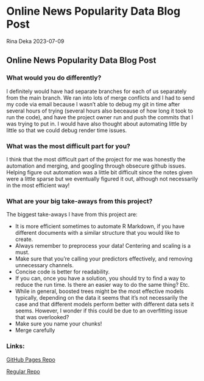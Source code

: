 Online News Popularity Data Blog Post
================
Rina Deka
2023-07-09

## Online News Popularity Data Blog Post

### What would you do differently?

I definitely would have had separate branches for each of us separately
from the main branch. We ran into lots of merge conflicts and I had to
send my code via email because I wasn’t able to debug my git in time
after several hours of trying (several hours also beceause of how long
it took to run the code), and have the project owner run and push the
commits that I was trying to put in. I would have also thought about
automating little by little so that we could debug render time issues.

### What was the most difficult part for you?

I think that the most difficult part of the project for me was honestly
the automation and merging, and googling through obsecure github issues.
Helping figure out automation was a little bit difficult since the notes
given were a little sparse but we eventually figured it out, although
not necessarily in the most efficient way!

### What are your big take-aways from this project?

The biggest take-aways I have from this project are:

- It is more efficient sometimes to automate R Markdown, if you have
  different documents with a similar structure that you would like to
  create.
- Always remember to preprocess your data! Centering and scaling is a
  must.
- Make sure that you’re calling your predictors effectively, and
  removing unnecessary channels.
- Concise code is better for readability.
- If you can, once you have a solution, you should try to find a way to
  reduce the run time. Is there an easier way to do the same thing? Etc.
- While in general, boosted trees might be the most effective models
  typically, depending on the data it seems that it’s not necessarily
  the case and that different models perform better with different data
  sets it seems. However, I wonder if this could be due to an
  overfitting issue that was overlooked?
- Make sure you name your chunks!
- Merge carefully

### Links:

[GitHub Pages Repo](https://jessicaayers.github.io/Project-2)

[Regular Repo](https://github.com/jessicaayers/Project-2.git)
